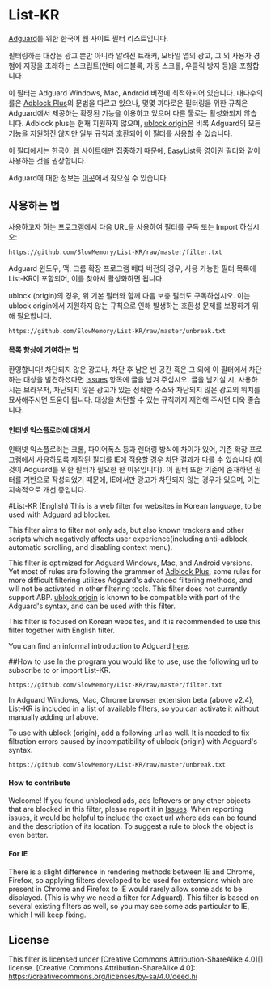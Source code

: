 # List-KR
[Adguard][]를 위한 한국어 웹 사이트 필터 리스트입니다.

필터링하는 대상은 광고 뿐만 아니라 알려진 트래커, 모바일 앱의 광고, 그 외 사용자 경험에 지장을 초래하는 스크립트(안티 애드블록, 자동 스크롤, 우클릭 방지 등)을 포함합니다.



이 필터는 Adguard Windows, Mac, Android 버전에 최적화되어 있습니다. 대다수의 룰은 [Adblock Plus][]의 문법을 따르고 있으나, 몇몇 까다로운 필터링을 위한 규칙은 Adguard에서 제공하는 확장된 기능을 이용하고 있으며 다른 툴로는 활성화되지 않습니다. Adblock plus는 현재 지원하지 않으며, [ublock origin][]은 비록 Adguard의 모든 기능을 지원하진 않지만 일부 규칙과 호환되어 이 필터를 사용할 수 있습니다.

이 필터에서는 한국어 웹 사이트에만 집중하기 때문에, EasyList등 영어권 필터와 같이 사용하는 것을 권장합니다.

Adguard에 대한 정보는 [이곳][]에서 찾으실 수 있습니다.

## 사용하는 법

사용하고자 하는 프로그램에서 다음 URL을 사용하여 필터를 구독 또는 Import 하십시오:
```
https://github.com/SlowMemory/List-KR/raw/master/filter.txt
```
Adguard 윈도우, 맥, 크롬 확장 프로그램 베타 버전의 경우, 사용 가능한 필터 목록에 List-KR이 포함되어, 이를 찾아서 활성화하면 됩니다.

ublock (origin)의 경우, 위 기본 필터와 함께 다음 보충 필터도 구독하십시오. 이는 ublock origin에서 지원하지 않는 규칙으로 인해 발생하는 호환성 문제를 보정하기 위해 필요합니다.
```
https://github.com/SlowMemory/List-KR/raw/master/unbreak.txt
```

#### 목록 향상에 기여하는 법

환영합니다! 차단되지 않은 광고나, 차단 후 남은 빈 공간 혹은 그 외에 이 필터에서 차단하는 대상을 발견하셨다면 [Issues][] 항목에 글을 남겨 주십시오. 글을 남기실 시, 사용하시는 브라우저, 차단되지 않은 광고가 있는 정확한 주소와 차단되지 않은 광고의 위치를 묘사해주시면 도움이 됩니다. 대상을 차단할 수 있는 규칙까지 제안해 주시면 더욱 좋습니다.

#### 인터넷 익스플로러에 대해서

인터넷 익스플로러는 크롬, 파이어폭스 등과 렌더링 방식에 차이가 있어, 기존 확장 프로그램에서 사용하도록 제작된 필터를 IE에 적용할 경우 차단 결과가 다를 수 있습니다 (이것이 Adguard를 위한 필터가 필요한 한 이유입니다). 이 필터 또한 기존에 존재하던 필터를 기반으로 작성되었기 때문에, IE에서만 광고가 차단되지 않는 경우가 있으며, 이는 지속적으로 개선 중입니다.

#List-KR (English)
This is a web filter for websites in Korean language, to be used with [Adguard][] ad blocker.

This filter aims to filter not only ads, but also known trackers and other scripts which negatively affects user experience(including anti-adblock, automatic scrolling, and disabling context menu).

This filter is optimized for Adguard Windows, Mac, and Android versions. Yet most of rules are following the grammer of [Adblock Plus][], some rules for more difficult filtering utilizes Adguard's advanced filtering methods, and will not be activated in other filtering tools. This filter does not currently support ABP. [ublock origin] is known to be compatible with part of the Adguard's syntax, and can be used with this filter.

This filter is focused on Korean websites, and it is recommended to use this filter together with English filter.

You can find an informal introduction to Adguard [here][].

##How to use
In the program you would like to use, use the following url to subscribe to or import List-KR.
```
https://github.com/SlowMemory/List-KR/raw/master/filter.txt
```
In Adguard Windows, Mac, Chrome browser extension beta (above v2.4), List-KR is included in a list of available filters, so you can activate it without manually adding url above.

To use with ublock (origin), add a following url as well. It is needed to fix filtration errors caused by incompatibility of ublock (origin) with Adguard's syntax.
```
https://github.com/SlowMemory/List-KR/raw/master/unbreak.txt
```


#### How to contribute
Welcome! If you found unblocked ads, ads leftovers or any other objects that are blocked in this filter, please report it in [Issues][]. When reporting issues, it would be helpful to include the exact url where ads can be found and the description of its location. To suggest a rule to block the object is even better.

#### For IE
There is a slight difference in rendering methods between IE and Chrome, Firefox, so applying filters developed to be used for extensions which are present in Chrome and Firefox to IE would rarely allow some ads to be displayed. (This is why we need a filter for Adguard). This filter is based on several existing filters as well, so you may see some ads particular to IE, which I will keep fixing.

[Adguard]: http://adguard.com/?aid=26141
[Adblock Plus]: https://adblockplus.org/
[ublock origin]: https://github.com/gorhill/uBlock
[이곳]: https://namu.wiki/w/Adguard
[here]: https://namu.wiki/w/Adguard
[Issues]: https://github.com/SlowMemory/List-KR/issues
## License
This filter is licensed under [Creative Commons Attribution-ShareAlike 4.0][] license.
[Creative Commons Attribution-ShareAlike 4.0]: https://creativecommons.org/licenses/by-sa/4.0/deed.hi


